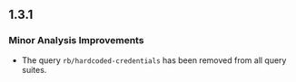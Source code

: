 ## 1.3.1

### Minor Analysis Improvements

* The query `rb/hardcoded-credentials` has been removed from all query suites.
